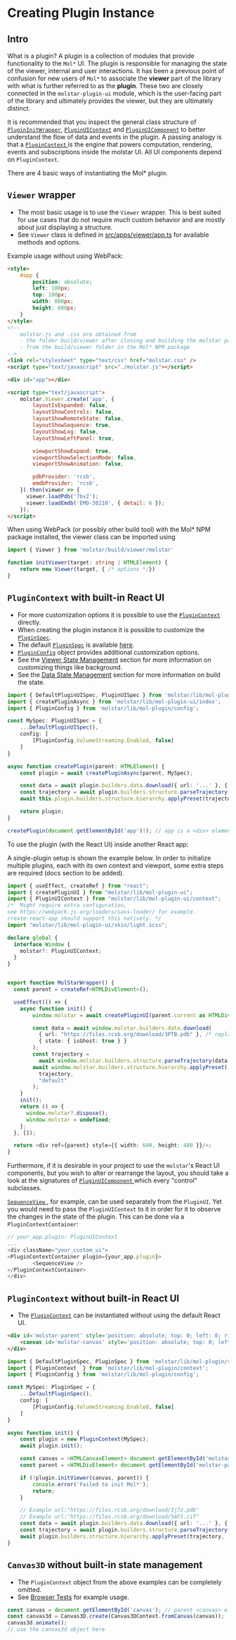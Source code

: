 # Creating Plugin Instance


## Intro

What is a plugin? A plugin is a collection of modules that provide functionality to the `Mol*` UI. The plugin is responsible for managing the state of the viewer, internal and user interactions. It has been a previous point of confusion for new users of `Mol*` to associate the __viewer__ part of the library with what is further referred to as the __plugin__. These two are closely connected in the `molstar-plugin-ui` module, which is the user-facing part of the library and ultimately provides the viewer, but they are ultimately distinct. 


It is recommended that you inspect the general class structure of [`PluginInitWrapper`](https://github.com/molstar/molstar/blob/6edbae80db340134341631f669eec86543a0f1a8/src/mol-plugin-ui/plugin.tsx#L41), [`PluginUIContext`](https://github.com/molstar/molstar/blob/6edbae80db340134341631f669eec86543a0f1a8/src/mol-plugin/context.ts#L71) and [`PluginUIComponent`](https://github.com/molstar/molstar/blob/6edbae80db340134341631f669eec86543a0f1a8/src/mol-plugin-ui/base.tsx#L16) to better understand the flow of data and events in the plugin. 
A passing analogy is that a [ `PluginContext` ](https://github.com/molstar/molstar/blob/6edbae80db340134341631f669eec86543a0f1a8/src/mol-plugin/context.ts#L71) is the engine that powers computation, rendering, events and subscriptions inside the molstar UI. All UI components depend on `PluginContext`. 



There are 4 basic ways of instantiating the Mol* plugin.

## ``Viewer`` wrapper

- The most basic usage is to use the ``Viewer`` wrapper. This is best suited for use cases that do not require much custom behavior and are mostly about just displaying a structure.
- See ``Viewer`` class is defined in [src/apps/viewer/app.ts](https://github.com/molstar/molstar/blob/master/src/apps/viewer/app.ts) for available methods and options.

Example usage without using WebPack:

```HTML
<style>
    #app {
        position: absolute;
        left: 100px;
        top: 100px;
        width: 800px;
        height: 600px;
    }
</style>
<!-- 
    molstar.js and .css are obtained from
    - the folder build/viewer after cloning and building the molstar package 
    - from the build/viewer folder in the Mol* NPM package
-->
<link rel="stylesheet" type="text/css" href="molstar.css" />
<script type="text/javascript" src="./molstar.js"></script>

<div id="app"></div>

<script type="text/javascript">
    molstar.Viewer.create('app', {
        layoutIsExpanded: false,
        layoutShowControls: false,
        layoutShowRemoteState: false,
        layoutShowSequence: true,
        layoutShowLog: false,
        layoutShowLeftPanel: true,

        viewportShowExpand: true,
        viewportShowSelectionMode: false,
        viewportShowAnimation: false,

        pdbProvider: 'rcsb',
        emdbProvider: 'rcsb',
    }).then(viewer => {
      viewer.loadPdb('7bv2');
      viewer.loadEmdb('EMD-30210', { detail: 6 });
    });
</script>
```

When using WebPack (or possibly other build tool) with the Mol* NPM package installed, the viewer class can be imported using 

```ts
import { Viewer } from 'molstar/build/viewer/molstar'

function initViewer(target: string | HTMLElement) {
    return new Viewer(target, { /* options */})
}
```

## ``PluginContext`` with built-in React UI

- For more customization options it is possible to use the [``PluginContext``](https://github.com/molstar/molstar/blob/master/src/mol-plugin/context.ts) directly.
- When creating the plugin instance it is possible to customize the [``PluginSpec``](https://github.com/molstar/molstar/blob/master/src/mol-plugin/spec.ts).
- The default [``PluginSpec``](https://github.com/molstar/molstar/blob/master/src/mol-plugin/spec.ts) is available [here](https://github.com/molstar/molstar/blob/master/src/mol-plugin/spec.ts).
- [``PluginConfig``](https://github.com/molstar/molstar/blob/master/src/mol-plugin/config.ts) object provides additional customization options.
- See the [Viewer State Management](viewer-state.md) section for more information on customizing things like background.
- See the [Data State Management](data-state.md) section for more information on build the state.

```ts
import { DefaultPluginUISpec, PluginUISpec } from 'molstar/lib/mol-plugin-ui/spec';
import { createPluginAsync } from 'molstar/lib/mol-plugin-ui/index';
import { PluginConfig } from 'molstar/lib/mol-plugin/config';

const MySpec: PluginUISpec = {
    ...DefaultPluginUISpec(),
    config: [
        [PluginConfig.VolumeStreaming.Enabled, false]
    ]
}

async function createPlugin(parent: HTMLElement) {
    const plugin = await createPluginAsync(parent, MySpec);

    const data = await plugin.builders.data.download({ url: '...' }, { state: { isGhost: true } });
    const trajectory = await plugin.builders.structure.parseTrajectory(data, format);
    await this.plugin.builders.structure.hierarchy.applyPreset(trajectory, 'default');

    return plugin;
}

createPlugin(document.getElementById('app')!); // app is a <div> element
```

To use the plugin (with the React UI) inside another React app:

A single-plugin setup is shown the example below. In order to initialize multiple
plugins, each with its own context and viewport, some extra steps are required (docs section to be added).

```ts
import { useEffect, createRef } from "react";
import { createPluginUI } from "molstar/lib/mol-plugin-ui";
import { PluginUIContext } from "molstar/lib/mol-plugin-ui/context";
/*  Might require extra configuration,
see https://webpack.js.org/loaders/sass-loader/ for example.
create-react-app should support this natively. */
import "molstar/lib/mol-plugin-ui/skin/light.scss";

declare global {
  interface Window {
    molstar?: PluginUIContext;
  }
}


export function MolStarWrapper() {
  const parent = createRef<HTMLDivElement>();

  useEffect(() => {
    async function init() {
        window.molstar = await createPluginUI(parent.current as HTMLDivElement);

        const data = await window.molstar.builders.data.download(
          { url: "https://files.rcsb.org/download/3PTB.pdb" }, /* replace with your URL */
          { state: { isGhost: true } }
        );
        const trajectory =
          await window.molstar.builders.structure.parseTrajectory(data, "pdb");
        await window.molstar.builders.structure.hierarchy.applyPreset(
          trajectory,
          "default"
        );
    }
    init();
    return () => {
      window.molstar?.dispose();
      window.molstar = undefined;
    };
  }, []);

  return <div ref={parent} style={{ width: 640, height: 480 }}/>;
}

```


Furthermore, if it is desirable in your project to use the `molstar`'s React UI components, but you wish to alter or rearrange the layout, you should take a look at the signatures of [ `PluginUIComponent` ](https://github.com/molstar/molstar/blob/6edbae80db340134341631f669eec86543a0f1a8/src/mol-plugin-ui/base.tsx#L16) which every "control" subclasses. 


[ `SequenceView` ](https://github.com/molstar/molstar/blob/6edbae80db340134341631f669eec86543a0f1a8/src/mol-plugin-ui/sequence.tsx#L221C4-L221C4), for example, can be used separately from the `PluginUI`. Yet you would need to pass the `PluginUIContext` to it in order for it to observe the changes in the state of the plugin. This can be done via a `PluginContextContainer`:
```typescript
// your_app.plugin: PluginUIContext
...
<div className="your_custom_ui">
<PluginContextContainer plugin={your_app.plugin}>
        <SequenceView />
</PluginContextContainer>
</div>
```



## ``PluginContext`` without built-in React UI

- The [``PluginContext``](https://github.com/molstar/molstar/blob/master/src/mol-plugin/context.ts) can be instantiated without using the default React UI.

```HTML
<div id='molstar-parent' style='position: absolute; top: 0; left: 0; right: 0; bottom: 0'>
    <canvas id='molstar-canvas' style='position: absolute; top: 0; left: 0; right: 0; bottom: 0'></canvas>
</div>
```

```ts
import { DefaultPluginSpec, PluginSpec } from 'molstar/lib/mol-plugin/spec';
import { PluginContext  } from 'molstar/lib/mol-plugin/context';
import { PluginConfig } from 'molstar/lib/mol-plugin/config';

const MySpec: PluginSpec = {
    ...DefaultPluginSpec(),
    config: [
        [PluginConfig.VolumeStreaming.Enabled, false]
    ]
}

async function init() {
    const plugin = new PluginContext(MySpec);
    await plugin.init();

    const canvas = <HTMLCanvasElement> document.getElementById('molstar-canvas');
    const parent = <HTMLDivElement> document.getElementById('molstar-parent');

    if (!plugin.initViewer(canvas, parent)) {
        console.error('Failed to init Mol*');
        return;
    }

    // Example url:"https://files.rcsb.org/download/3j7z.pdb" 
    // Example url:"https://files.rcsb.org/download/5AFI.cif" 
    const data = await plugin.builders.data.download({ url: '...' }, { state: { isGhost: true } });
    const trajectory = await plugin.builders.structure.parseTrajectory(data, format); //format is 'mmcif' or 'pdb' etc.
    await plugin.builders.structure.hierarchy.applyPreset(trajectory, 'default');
}

```

## ``Canvas3D`` without built-in state management

- The ``PluginContext`` object from the above examples can be completely omitted.
- See [Browser Tests](https://github.com/molstar/molstar/tree/master/src/tests/browser) for example usage.

```ts
const canvas = document.getElementById('canvas'); // parent <canvas> element
const canvas3d = Canvas3D.create(Canvas3DContext.fromCanvas(canvas));
canvas3d.animate();
// use the canvas3d object here
```
